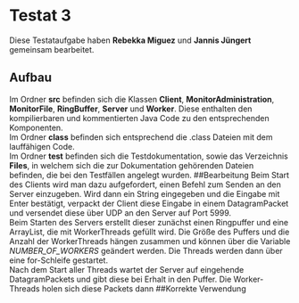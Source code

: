 # Testat 3
Diese Testataufgabe haben **Rebekka Miguez** und **Jannis Jüngert**
gemeinsam bearbeitet.
## Aufbau
Im Ordner **src** befinden sich die Klassen **Client**,
**MonitorAdministration**, **MonitorFile**, **RingBuffer**, 
**Server** und **Worker**. Diese enthalten den kompilierbaren und
kommentierten Java Code zu den entsprechenden Komponenten.  
Im Ordner **class** befinden sich entsprechend die .class Dateien
mit dem lauffähigen Code.  
Im Ordner **test** befinden sich die Testdokumentation, sowie
das Verzeichnis **Files**, in welchem sich die zur Dokumentation 
gehörenden Dateien befinden, die bei den Testfällen angelegt wurden.
##Bearbeitung
Beim Start des Clients wird man dazu aufgefordert, einen
Befehl zum Senden an den Server einzugeben. Wird dann ein
String eingegeben und die Eingabe mit Enter bestätigt,
verpackt der Client diese Eingabe in einem DatagramPacket
und versendet diese über UDP an den Server auf Port 5999.  
Beim Starten des Servers erstellt dieser zunächst einen
Ringpuffer und eine ArrayList, die mit WorkerThreads gefüllt 
wird. Die Größe des Puffers und die Anzahl der WorkerThreads 
hängen zusammen und können über die Variable *NUMBER_OF_WORKERS*
geändert werden. Die Threads werden dann über eine for-Schleife
gestartet.  
Nach dem Start aller Threads wartet der Server auf eingehende
DatagramPackets und gibt diese bei Erhalt in den Puffer. Die 
Worker-Threads holen sich diese Packets dann 
##Korrekte Verwendung